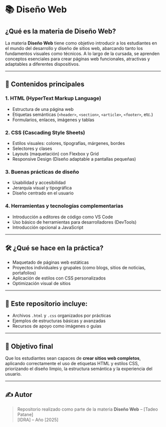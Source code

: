 # 📚 Diseño Web

## ¿Qué es la materia de Diseño Web?

La materia **Diseño Web** tiene como objetivo introducir a los estudiantes en el mundo del desarrollo y diseño de sitios web, abarcando tanto los fundamentos visuales como técnicos. A lo largo de la cursada, se aprenden conceptos esenciales para crear páginas web funcionales, atractivas y adaptables a diferentes dispositivos.

---

## 🧠 Contenidos principales

### 1. **HTML (HyperText Markup Language)**
- Estructura de una página web
- Etiquetas semánticas (`<header>`, `<section>`, `<article>`, `<footer>`, etc.)
- Formularios, enlaces, imágenes y tablas

### 2. **CSS (Cascading Style Sheets)**
- Estilos visuales: colores, tipografías, márgenes, bordes
- Selectores y clases
- Layouts (maquetación) con Flexbox y Grid
- Responsive Design (Diseño adaptable a pantallas pequeñas)

### 3. **Buenas prácticas de diseño**
- Usabilidad y accesibilidad
- Jerarquía visual y tipográfica
- Diseño centrado en el usuario

### 4. **Herramientas y tecnologías complementarias**
- Introducción a editores de código como VS Code
- Uso básico de herramientas para desarrolladores (DevTools)
- Introducción opcional a JavaScript

---

## 🛠️ ¿Qué se hace en la práctica?

- Maquetado de páginas web estáticas
- Proyectos individuales y grupales (como blogs, sitios de noticias, portafolios)
- Aplicación de estilos con CSS personalizados
- Optimización visual de sitios

---

## 📁 Este repositorio incluye:

- Archivos `.html` y `.css` organizados por prácticas
- Ejemplos de estructuras básicas y avanzadas
- Recursos de apoyo como imágenes o guías

---

## 🎯 Objetivo final

Que los estudiantes sean capaces de **crear sitios web completos**, aplicando correctamente el uso de etiquetas HTML y estilos CSS, priorizando el diseño limpio, la estructura semántica y la experiencia del usuario.

---

## ✍️ Autor

> Repositorio realizado como parte de la materia **Diseño Web** – [Tadeo Patane]  
> [IDRA] – Año [2025]
